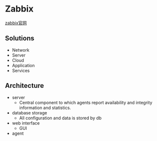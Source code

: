 # Zabbix

[zabbix官网](https://www.zabbix.com/)

## Solutions
- Network
- Server
- Cloud
- Application
- Services

## Architecture
- server
    - Central component to which agents report availability and integrity information and statistics.
- database storage
    - All configuration and data is stored by db
- web interface
    - GUI
- agent
